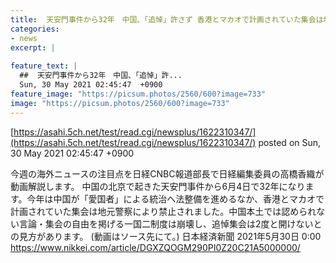 ```yaml
---
title:  天安門事件から32年　中国、「追悼」許さず 香港とマカオで計画されていた集会は地元警察により禁止  
categories:
- news
excerpt: |
  
feature_text: |
  ##  天安門事件から32年　中国、「追悼」許...
  Sun, 30 May 2021 02:45:47  +0900
feature_image: "https://picsum.photos/2560/600?image=733"
image: "https://picsum.photos/2560/600?image=733"
---
```


[https://asahi.5ch.net/test/read.cgi/newsplus/1622310347/](https://asahi.5ch.net/test/read.cgi/newsplus/1622310347/)
posted on Sun, 30 May 2021 02:45:47  +0900

<!--more-->

今週の海外ニュースの注目点を日経CNBC報道部長で日経編集委員の高橋香織が動画解説します。 中国の北京で起きた天安門事件から6月4日で32年になります。今年は中国が「愛国者」による統治へ法整備を進めるなか、香港とマカオで計画されていた集会は地元警察により禁止されました。中国本土では認められない言論・集会の自由を掲げる一国二制度は崩壊し、追悼集会は2度と開けないとの見方があります。 (動画はソース先にて。) 日本経済新聞 2021年5月30日 0:00 https://www.nikkei.com/article/DGXZQOGM290PI0Z20C21A5000000/
